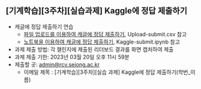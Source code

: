 ## [기계학습][3주차][실습과제] Kaggle에 정답 제출하기 
- 캐글에 정답 제출하기 연습
  - [파일 업로드를 이용하여 캐글에 정답 제출하기](https://www.kaggle.com/t/9b8aee91be6c4b4dbf7c63f26ddaf03d), Upload-submit.csv 참고
  - [노트북을 이용하여 캐글에 정답 제출하기](https://www.kaggle.com/t/c2b8d568c21e45a5bedc1b527ee1a736), Kaggle-submit.ipynb 참고
- 과제 제출 방법:  각 챌린지에 제출된 리더보드 결과를 화면 캡처하여 제출
- 과제 제출 기한: 2023년 03월 20일 오후 11시 59분
- 제출할 곳: admin@rcv.sejong.ac.kr 
  - 이메일 제목 : [기계학습][3주차][실습 과제] Kaggle에 정답 제출하기(학번_이름)
